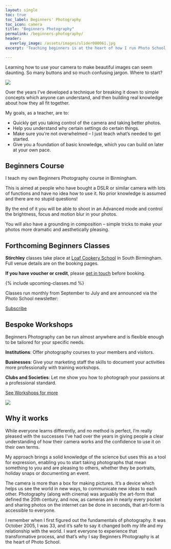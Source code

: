 ```yaml
---
layout: single
toc: true
toc_label: Beginners' Photography
toc_icon: camera
title: "Beginners Photography"
permalink: /beginners-photography/
header:
  overlay_image: /assets/images/slider000061.jpg
excerpt: 'Teaching beginners is at the heart of how I run Photo School.'

---
```


Learning how to use your camera to make beautiful images can seem daunting. So many buttons and so much confusing jargon. Where to start?

![](http://i0.wp.com/www.photo-school.co.uk/wp-content/uploads/sites/13/2013/08/17-400x284.jpg?resize=400%252C284)

Over the years I’ve developed a technique for breaking it down to simple concepts which anyone can understand, and then building real knowledge about how they all fit together.

My goals, as a teacher, are to:

* Quickly get you taking control of the camera and taking better photos.
* Help you understand why certain settings do certain things.
* Make sure you’re not overwhelmed – I just teach what’s needed to get started.
* Give you a foundation of basic knowledge, which you can build on later at your own pace.

## Beginners Course

I teach my own Beginners Photography course in Birmingham.

This is aimed at people who have bought a DSLR or similar camera with lots of functions and have no idea how to use it. No prior knowledge is assumed and there are no stupid questions!

By the end of it you will be able to shoot in an Advanced mode and control the brightness, focus and motion blur in your photos.

You will also have a grounding in composition – simple tricks to make your photos more dramatic and aesthetically pleasing.

## Forthcoming Beginners Classes

**Stirchley** classes take place at [Loaf Cookery School](http://www.loafonline.co.uk/contact/) in South Birmingham.  Full venue details are on the booking pages.

**If you have voucher or credit**, please [get in touch](http://photo-school.co.uk/contact/) before booking.

{% include upcoming-classes.md %}

Classes run monthly from September to July and are announced via the Photo School newsletter:

[Subscribe](http://photo-school.co.uk/newsletter)



## Bespoke Workshops

Beginners Photography can be run almost anywhere and is flexible enough to be tailored for your specific needs.

**Institutions**: Offer photography courses to your members and visitors.

**Businesses**: Give your marketing staff the skills to document your activities more professionally with training workshops.

**Clubs and Societies**: Let me show you how to photograph your passions at a professional standard.

[See Workshops for more](http://photo-school.co.uk/photography-workshops/)

![](http://i0.wp.com/www.photo-school.co.uk/wp-content/uploads/sites/13/2015/09/7676338394_0b52cb56dc_o-copy-1024x646.jpg?resize=1024%252C646)

## Why it works

While everyone learns differently, and no method is perfect, I’m really pleased with the successes I’ve had over the years in giving people a clear understanding of how their camera works and the confidence to use it on their own terms.

My approach brings a solid knowledge of the science but uses this as a tool for expression, enabling you to start taking photographs that mean something to you and are pleasing to others, whether they be portraits, holiday snaps or documenting an event.

The camera is more than a box for making pictures. It’s a device which helps us see the world in new ways, to communicate new ideas to each other. Photography (along with cinema) was arguably the art-form that defined the 20th century, and now, as cameras are in nearly every pocket and sharing photos on the internet can be done in seconds, that art-form is accessible to everyone.

I remember when I first figured out the fundamentals of photography. It was October 2005, I was 33, and it’s safe to say it changed both my life and my relationship with the world. I want everyone to experience that transformative process, and that’s why I say Beginners Photography is at the heart of Photo School.